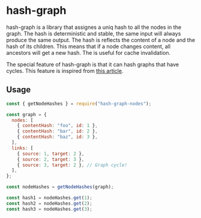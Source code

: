 # hash-graph

hash-graph is a library that assignes a uniq hash to all the nodes in the graph. The hash is deterministic and stable, the same input will always produce the same output.
The hash is reflects the content of a node and the hash of its children. This means that if a node changes content, all ancestors will get a new hash. The is useful for cache invalidation.

The special feature of hash-graph is that it can hash graphs that have cycles. This feature is inspired from [this article](https://www.fugue.co/blog/2016-05-18-cryptographic-hashes-and-dependency-cycles.html).

## Usage

```javascript
const { getNodeHashes } = require("hash-graph-nodes");

const graph = {
  nodes: [
    { contentHash: "foo", id: 1 },
    { contentHash: "bar", id: 2 },
    { contentHash: "baz", id: 3 },
  ],
  links: [
    { source: 1, target: 2 },
    { source: 2, target: 3 },
    { source: 3, target: 2 }, // Graph cycle!
  ],
};

const nodeHashes = getNodeHashes(graph);

const hash1 = nodeHashes.get(1);
const hash2 = nodeHashes.get(2);
const hash3 = nodeHashes.get(3);
```
